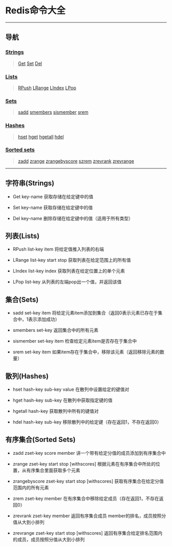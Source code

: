 # Redis命令大全
***
## 导航

### [Strings](#Strings)
> [Get](#StringsGet) 
[Set](#StringsSet) 
[Del](#StringsDel)
### [Lists](#Lists)
> [RPush](#ListsRPush) 
[LRange](#ListsLRange) 
[LIndex](#ListsLIndex) 
[LPop](#ListsLPop)
### [Sets](#Sets)
> [sadd](#Setssadd) 
[smembers](#Setssmembers) 
[sismember](#Setssismember) 
[srem ](#Setssrem)
### [Hashes](#Hashes)
> [hset](#Hasheshset)
[hget](#Hasheshget)
[hgetall](#Hasheshgetall)
[hdel](#Hasheshdel)
### [Sorted sets](#SortedSets)
> [zadd](#SortedSetszadd)
[zrange](#SortedSetszrange)
[zrangebyscore](#SortedSetszrangebyscore)
[szrem](#SortedSetszrem)
[zrevrank](#SortedSetszrevrank)
[zrevrange](#SortedSetszrevrange)
***
## 字符串(<label id="Strings">Strings</label>)

* <label id="StringsGet">Get</label> key-name
获取存储在给定键中的值

* <label id="StringsSet">Set</label> key-name
获取存储在给定键中的值

* <label id="StringsDel">Del</label> key-name
删除存储在给定键中的值（适用于所有类型）

## 列表(<label id="Lists">Lists</label>)

* <label id="ListsRPush">RPush</label> list-key item
将给定值推入列表的右端

* <label id="ListsLRange">LRange</label> list-key start stop
获取列表在给定范围上的所有值

* <label id="ListsLIndex">LIndex</label> list-key index
获取列表在给定位置上的单个元素

* <label id="ListsLPop">LPop</label> list-key
从列表的左端pop出一个值，并返回该值

## 集合(<label id="Sets">Sets</label>)

* <label id="Setssadd">sadd</label> set-key item
将给定元素item添加到集合（返回0表示元素已存在于集合中，1表示添加成功）

* <label id="Setssmembers">smembers</label> set-key
返回集合中的所有元素

* <label id="Setssismember">sismember</label> set-key item
检查给定元素item是否存在于集合中

* <label id="Setssrem">srem</label> set-key item
如果item存在于集合中，移除该元素（返回移除元素的数量）

## 散列(<label id="Hashes">Hashes</label>)

* <label id="Hasheshset">hset</label> hash-key sub-key value
在散列中设置给定的键值对

* <label id="Hasheshget">hget</label> hash-key sub-key
在散列中获取指定键的值
* <label id="Hasheshgetall">hgetall</label> hash-key
获取散列中所有的键值对
* <label id="Hasheshdel">hdel</label> hash-key sub-key
移除散列中的给定键（存在返回1，不存在返回0）

## 有序集合(<label id="SortedSets">Sorted Sets</label>)

* <label id="SortedSetszadd">zadd</label> zset-key score member
讲一个带有给定分值的成员添加到有序集合中

* <label id="SortedSetszrange">zrange</label> zset-key start stop [withscores]
根据元素在有序集合中所处的位置，从有序集合里面获取多个元素

* <label id="SortedSetszrangebyscore">zrangebyscore</label> zset-key start stop [withscores]
获取有序集合在给定分值范围内的所有元素

* <label id="SortedSetszrem">zrem</label> zset-key member 
在有序集合中移除给定成员（存在返回1，不存在返回0）

* <label id="SortedSetszrevrank">zrevrank</label> zset-key member 
返回有序集合成员 member的排名，成员按照分值从大到小排列

* <label id="SortedSetszrevrange">zrevrange</label> zset-key start stop [withscores]
返回有序集合给定排名范围内的成员，成员按照分值从大到小排列

